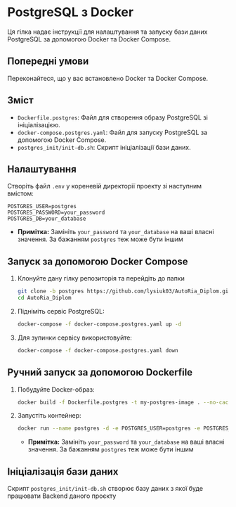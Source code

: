# PostgreSQL з Docker

Ця гілка надає інструкції для налаштування та запуску бази даних PostgreSQL за допомогою Docker та Docker Compose. 

## Попередні умови

Переконайтеся, що у вас встановлено Docker та Docker Compose.

## Зміст

- `Dockerfile.postgres`: Файл для створення образу PostgreSQL зі ініціалізацією.
- `docker-compose.postgres.yaml`: Файл для запуску PostgreSQL за допомогою Docker Compose.
- `postgres_init/init-db.sh`: Скрипт ініціалізації бази даних.

## Налаштування

Створіть файл `.env` у кореневій директорії проекту зі наступним вмістом:

```env
POSTGRES_USER=postgres
POSTGRES_PASSWORD=your_password
POSTGRES_DB=your_database
```

 - **Примітка:** Замініть `your_password` та `your_database` на ваші власні значення. За бажанням `postgres` теж може бути іншим

## Запуск за допомогою Docker Compose

1. Клонуйте дану гілку репозиторія та перейдіть до папки
    ```bash
    git clone -b postgres https://github.com/lysiuk03/AutoRia_Diplom.git
    cd AutoRia_Diplom
    ```

2. Підніміть сервіс PostgreSQL:

    ```bash
    docker-compose -f docker-compose.postgres.yaml up -d
    ```

3. Для зупинки сервісу використовуйте:

    ```bash
    docker-compose -f docker-compose.postgres.yaml down
    ```

## Ручний запуск за допомогою Dockerfile

1. Побудуйте Docker-образ:

    ```bash
    docker build -f Dockerfile.postgres -t my-postgres-image . --no-cache
    ```

2. Запустіть контейнер:

    ```bash
    docker run --name postgres -d -e POSTGRES_USER=postgres -e POSTGRES_PASSWORD=your_password -e POSTGRES_DB=your_database -p 5432:5432 my-postgres-image
    ```

    - **Примітка:** Замініть `your_password` та `your_database` на ваші власні значення. За бажанням `postgres` теж може бути іншим

## Ініціалізація бази даних

Скрипт `postgres_init/init-db.sh` створює базу даних з якої буде працювати Backend  даного проєкту

